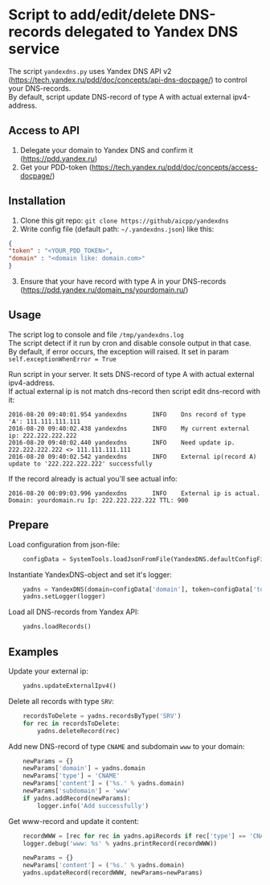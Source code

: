 Script to add/edit/delete DNS-records delegated to Yandex DNS service
=====================================================================

The script `yandexdns.py` uses Yandex DNS API v2 (https://tech.yandex.ru/pdd/doc/concepts/api-dns-docpage/) to control your DNS-records.  
By default, script update DNS-record of type A with actual external ipv4-address.


Access to API
-------------
1) Delegate your domain to Yandex DNS and confirm it (https://pdd.yandex.ru)  
2) Get your PDD-token (https://tech.yandex.ru/pdd/doc/concepts/access-docpage/)    

Installation
------------
1) Clone this git repo: `git clone https://github/aicpp/yandexdns`   
2) Write config file (default path: `~/.yandexdns.json`) like this:    
```json
{
"token" : "<YOUR_PDD_TOKEN>",
"domain" : "<domain like: domain.com>"
}
```
3) Ensure that your have record with type A in your DNS-records (https://pdd.yandex.ru/domain_ns/yourdomain.ru/)   

Usage
-----
The script log to console and file `/tmp/yandexdns.log`  
The script detect if it run by cron and disable console output in that case.  
By default, if error occurs, the exception will raised. It set in param `self.exceptionWhenError = True`

Run script in your server. It sets DNS-record of type A with actual external ipv4-address.  
If actual external ip is not match dns-record then script edit dns-record with it:  
```
2016-08-20 09:40:01.954 yandexdns       INFO    Dns record of type 'A': 111.111.111.111
2016-08-20 09:40:02.438 yandexdns       INFO    My current external ip: 222.222.222.222
2016-08-20 09:40:02.440 yandexdns       INFO    Need update ip. 222.222.222.222 <> 111.111.111.111
2016-08-20 09:40:02.542 yandexdns       INFO    External ip(record A) update to '222.222.222.222' successfully
```
If the record already is actual you'll see actual info:  
```
2016-08-20 00:09:03.996 yandexdns       INFO    External ip is actual. Domain: yourdomain.ru Ip: 222.222.222.222 TTL: 900
```

Prepare
-------
Load configuration from json-file:  
```python
    configData = SystemTools.loadJsonFromFile(YandexDNS.defaultConfigFilePath())
```
Instantiate YandexDNS-object and set it's logger:  
```python
    yadns = YandexDNS(domain=configData['domain'], token=configData['token'])
    yadns.setLogger(logger)
```
Load all DNS-records from Yandex API:  
```python
    yadns.loadRecords()
```

Examples
--------

Update your external ip:  
```python
    yadns.updateExternalIpv4()
```

Delete all records with type `SRV`:  
```python
    recordsToDelete = yadns.recordsByType('SRV')
    for rec in recordsToDelete:
        yadns.deleteRecord(rec)
```

Add new DNS-record of type `CNAME` and subdomain `www` to your domain:  
```python
    newParams = {}
    newParams['domain'] = yadns.domain
    newParams['type'] = 'CNAME'
    newParams['content'] = ('%s.' % yadns.domain)
    newParams['subdomain'] = 'www'
    if yadns.addRecord(newParams):
        logger.info('Add successfully')
```

Get www-record and update it content:
```python
    recordWWW = [rec for rec in yadns.apiRecords if rec['type'] == 'CNAME' and rec['subdomain'] == 'www'][0]
    logger.debug('www: %s' % yadns.printRecord(recordWWW))

    newParams = {}
    newParams['content'] = ('%s.' % yadns.domain)
    yadns.updateRecord(recordWWW, newParams=newParams)
```
